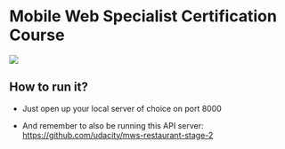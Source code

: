 # Mobile Web Specialist Certification Course

<img src="https://s3.eu-west-2.amazonaws.com/nmarcora/project-stage2.png">

## How to run it?
- Just open up your local server of choice on port 8000

- And remember to also be running this API server: https://github.com/udacity/mws-restaurant-stage-2
